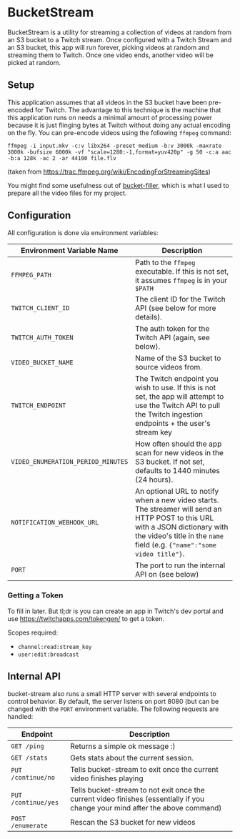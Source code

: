 # BucketStream

BucketStream is a utility for streaming a collection of videos at random from an S3 bucket to a Twitch stream. Once configured with a Twitch Stream and an S3 bucket, this app will run forever, picking videos at random and streaming them to Twitch. Once one video ends, another video will be picked at random.

## Setup
This application assumes that all videos in the S3 bucket have been pre-encoded for Twitch. The advantage to this technique is the machine that this application runs on needs a minimal amount of processing power because it is just flinging bytes at Twitch without doing any actual encoding on the fly. You can pre-encode videos using the following `ffmpeg` command:
```
ffmpeg -i input.mkv -c:v libx264 -preset medium -b:v 3000k -maxrate 3000k -bufsize 6000k -vf "scale=1280:-1,format=yuv420p" -g 50 -c:a aac -b:a 128k -ac 2 -ar 44100 file.flv
```
(taken from https://trac.ffmpeg.org/wiki/EncodingForStreamingSites)

You might find some usefulness out of [bucket-filler](https://github.com/LtHummus/bucket-filler), which is what I used to prepare all the video files for my project.

## Configuration
All configuration is done via environment variables:

| Environment Variable Name          | Description                                                                                                     |
|------------------------------------|-----------------------------------------------------------------------------------------------------------------|
| `FFMPEG_PATH`                      | Path to the `ffmpeg` executable. If this is not set, it assumes `ffmpeg` is in your `$PATH`                     |
| `TWITCH_CLIENT_ID`                 | The client ID for the Twitch API (see below for more details).                                                  |
| `TWITCH_AUTH_TOKEN`                | The auth token for the Twitch API (again, see below).                                                           |
| `VIDEO_BUCKET_NAME`                | Name of the S3 bucket to source videos from.                                                                    |
| `TWITCH_ENDPOINT`                  | The Twitch endpoint you wish to use. If this is not set, the app will attempt to use the Twitch API to pull the Twitch ingestion endpoints + the user's stream key                                                                           |
| `VIDEO_ENUMERATION_PERIOD_MINUTES` | How often should the app scan for new videos in the S3 bucket. If not set, defaults to 1440 minutes (24 hours). |
| `NOTIFICATION_WEBHOOK_URL` | An optional URL to notify when a new video starts. The streamer will send an HTTP POST to this URL with a JSON dictionary with the video's title in the `name` field (e.g. `{"name":"some video title"}`.  |
| `PORT` | The port to run the internal API on (see below)

### Getting a Token

To fill in later. But tl;dr is you can create an app in Twitch's dev portal and use https://twitchapps.com/tokengen/ to get a token.

Scopes required:
* `channel:read:stream_key`
* `user:edit:broadcast`

## Internal API

bucket-stream also runs a small HTTP server with several endpoints to control behavior. By default, the server listens on port 8080 (but can be changed with the `PORT` environment variable. The following requests are handled:

| Endpoint | Description |
|----------|-------------|
| `GET /ping` | Returns a simple ok message :) |
| `GET /stats` | Gets stats about the current session. |
| `PUT /continue/no` | Tells bucket-stream to exit once the current video finishes playing |
| `PUT /continue/yes` | Tells bucket-stream to not exit once the current video finishes (essentially if you change your mind after the above command) |
| `POST /enumerate` | Rescan the S3 bucket for new videos |

